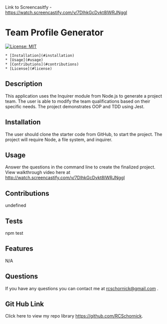 Link to Screencasitfy - https://watch.screencastify.com/v/7DlhkGcDvkt8IWRJNggI

# Team Profile Generator
  [![License: MIT](https://img.shields.io/badge/License-MIT-yellow.svg)](https://opensource.org/licenses/MIT)
  
  
    * [Installation](#installation)
    * [Usage](#usage)
    * [Contributions](#contributions)
    * [License](#license)
    
  
  
  ## Description
  This application uses the Inquirer module from Node.js to generate a project team. The user is able to modify the team qualifications based on their specific needs. The project demonstrates OOP and TDD using Jest.
  
  ## Installation
  The user should clone the starter code from GitHub, to start the project. The project will require Node, a file system, and inquirer.
  
  ## Usage
  Answer the questions in the command line to create the finalized project. View walkthrough video here at http://watch.screencastify.com/v/7DlhkGcDvkt8IWRJNggl
  
  ## Contributions
  undefined
  
  ## Tests
  npm test
  
  ## Features
  N/A
  
  
  
  
  ## Questions
  If you have any questions you can contact me at rcschornick@gmail.com .
  ## Git Hub Link
  Click here to view my repo library https://github.com/RCSchornick.
  
